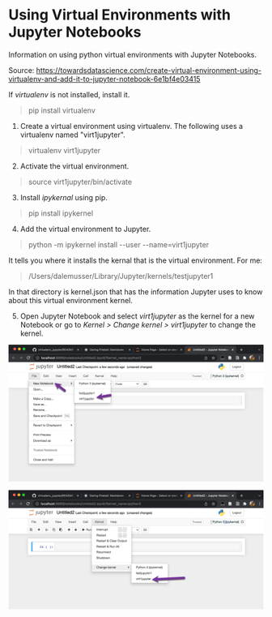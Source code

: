 # Using Virtual Environments with Jupyter Notebooks

Information on using python virtual environments with Jupyter Notebooks.

Source: <https://towardsdatascience.com/create-virtual-environment-using-virtualenv-and-add-it-to-jupyter-notebook-6e1bf4e03415>

If *virtualenv* is not installed, install it.

>pip install virtualenv

1. Create a virtual environment using virtualenv. The following uses a virtualenv named "virt1jupyter".

> virtualenv virt1jupyter

2. Activate the virtual environment.

> source virt1jupyter/bin/activate

3. Install *ipykernal* using pip.

> pip install ipykernel

4. Add the virtual environment to Jupyter.

> python -m ipykernel install --user --name=virt1jupyter

It tells you where it installs the kernal that is the virtual environment. For me:

> /Users/dalemusser/Library/Jupyter/kernels/testjupyter1

In that directory is kernel.json that has the information Jupyter uses to know about this virtual environment kernel.

5. Open Jupyter Notebook and select *virt1jupyter* as the kernel for a new Notebook or go to *Kernel > Change kernel > virt1jupyter* to change the kernel.

![New Notebook Select Kernel](new_notebook_select_kernel.png)

![Change Kernel](change_kernel.png)



